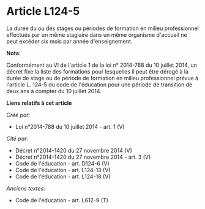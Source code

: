 # Article L124-5

La durée du ou des stages ou périodes de formation en milieu professionnel effectués par un même stagiaire dans un même
organisme d'accueil ne peut excéder six mois par année d'enseignement.

**Nota:**

Conformément au VI de l'article 1 de la loi n° 2014-788 du 10 juillet 2014, un décret fixe la liste des formations pour
lesquelles il peut être dérogé à la durée de stage ou de période de formation en milieu professionnel prévue à l'article L.
124-5 du code de l'éducation pour une période de transition de deux ans à compter du 10 juillet 2014.

**Liens relatifs à cet article**

_Créé par_:

  - Loi n°2014-788 du 10 juillet 2014 - art. 1 (V)

_Cité par_:

  - Décret n°2014-1420 du 27 novembre 2014 (V)
  - Décret n°2014-1420 du 27 novembre 2014 - art. 3 (V)
  - Code de l'éducation - art. D124-6 (V)
  - Code de l'éducation - art. L124-13 (V)
  - Code de l'éducation - art. L124-18 (V)

_Anciens textes_:

  - Code de l'éducation - art. L612-9 (T)

